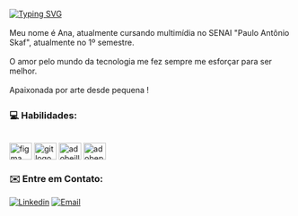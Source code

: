 
[![Typing SVG](https://readme-typing-svg.herokuapp.com/?color=6708A7&size=35&center=true&vCenter=true&width=1000&lines=Seja+bem-vindo(a),+me+chamo+Ana+Passini;estudante+do+SENAI+Informática;cursando+multimídia)](https://git.io/typing-svg)

<img src="./assets/linha-divisoria.png" width="100%" height="3px">

<div align="flex-start" > 
  Meu nome é Ana, atualmente cursando multimídia no SENAI "Paulo Antônio Skaf", atualmente no 1º semestre.<br/>
  <br/>
  O amor pelo mundo da tecnologia me fez sempre me esforçar para ser melhor.<br/>
  <br/>
  Apaixonada por arte desde pequena !<br/>
</div>

<img src="./assets/linha-divisoria.png" width="100%" height="3px">



### 💻 Habilidades:
<!--https://devicon.dev/-->
<div style="display: inline_block"><br>
 
  <img align="center"  alt="figma logo" height="30" width="40" src="https://cdn.jsdelivr.net/gh/devicons/devicon/icons/figma/figma-original.svg"/>
  <img align="center"  alt="git logo" height="30" width="40" src="https://cdn.simpleicons.org/git/F05032"/>
  <img align="center"  alt="adobeillustrator logo" height="30" width="40" src="https://skillicons.dev/icons?i=ai"/>
  <img align="center"  alt="adobephotoshop logo" height="30" width="40"src="https://skillicons.dev/icons?i=ps" height="40"/>


</div>

### ✉️ Entre em Contato:
<!--https://devicon.dev/-->
[![Linkedin](https://img.shields.io/badge/LinkedIn-0077B5?style=for-the-badge&logo=linkedin&logoColor=white)](https://www.linkedin.com/in/ana-clara-almeida-024415286/)
[![Email](https://img.shields.io/badge/Gmail-D14836?style=for-the-badge&logo=gmail&logoColor=white)](mailto:aclarinha.al@gmail.com)

